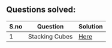 ## Questions solved:

| S.no | Question | Solution |
| ---- | -------- | -------- |
|1| Stacking Cubes | [Here](/./stacking-cubes.java)|